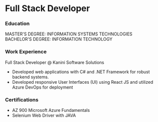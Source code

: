 # Full Stack Developer

### Education
MASTER'S DEGREE: INFORMATION SYSTEMS TECHNOLOGIES
BACHELOR'S DEGREE: INFORMATION TECHNOLOGY

### Work Experience
Full Stack Developer @ Kanini Software Solutions
- Developed web applications with C# and .NET Framework for robust backend systems.
- Developed responsive User Interfaces (UI) using React JS and utilized Azure DevOps for deployment
### Certifications
- AZ 900 Microsoft Azure Fundamentals
- Selenium Web Driver with JAVA


